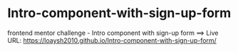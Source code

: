 # Intro-component-with-sign-up-form
frontend mentor challenge - Intro component with sign-up form ==> Live URL: https://loaysh2010.github.io/Intro-component-with-sign-up-form/

